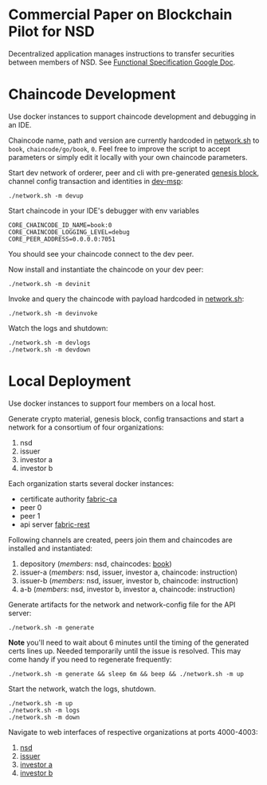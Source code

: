 # Commercial Paper on Blockchain Pilot for NSD

Decentralized application manages instructions to transfer securities between members of NSD.
See [Functional Specification Google Doc](https://docs.google.com/document/d/1N2PjBoSN_M2hXXtBFyUv9HACu0Q-6WWqCv_TRcdIS8Y/edit?usp=sharing).

# Chaincode Development

Use docker instances to support chaincode development and debugging in an IDE.

Chaincode name, path and version are currently hardcoded in [network.sh](network.sh) to `book`, `chaincode/go/book`, `0`.
Feel free to improve the script to accept parameters or simply edit it locally with your own chaincode parameters.   

Start dev network of orderer, peer and cli with pre-generated [genesis block](ledger/dev-genesis.block), 
channel config transaction and identities in [dev-msp](ledger/dev-msp):

`./network.sh -m devup` 

Start chaincode in your IDE's debugger with env variables

```
CORE_CHAINCODE_ID_NAME=book:0
CORE_CHAINCODE_LOGGING_LEVEL=debug
CORE_PEER_ADDRESS=0.0.0.0:7051
```

You should see your chaincode connect to the dev peer. 

Now install and instantiate the chaincode on your dev peer:

`./network.sh -m devinit`

Invoke and query the chaincode with payload hardcoded in [network.sh](network.sh):

`./network.sh -m devinvoke`

Watch the logs and shutdown:

```
./network.sh -m devlogs
./network.sh -m devdown
```

# Local Deployment

Use docker instances to support four members on a local host.

Generate crypto material, genesis block, config transactions and start a network for a consortium of four organizations:

1. nsd
1. issuer
1. investor a
1. investor b

Each organization starts several docker instances:

- certificate authority [fabric-ca](https://github.com/hyperledger/fabric-ca)
- peer 0
- peer 1
- api server [fabric-rest](https://github.com/Altoros/fabric-rest)

Following channels are created, peers join them and chaincodes are installed and instantiated:

1. depository (*members*: nsd, chaincodes: [book](chaincode/go/book))
1. issuer-a (*members*: nsd, issuer, investor a, chaincode: instruction)
1. issuer-b (*members*: nsd, issuer, investor b, chaincode: instruction)
1. a-b (*members*: nsd, investor b, investor a, chaincode: instruction)

Generate artifacts for the network and network-config file for the API server:

`./network.sh -m generate`

**Note** you'll need to wait about 6 minutes until the timing of the generated certs lines up. 
Needed temporarily until the issue is resolved. This may come handy if you need to regenerate frequently:

`./network.sh -m generate && sleep 6m && beep && ./network.sh -m up`

Start the network, watch the logs, shutdown.

```
./network.sh -m up
./network.sh -m logs
./network.sh -m down
```

Navigate to web interfaces of respective organizations at ports 4000-4003:

1. [nsd](http://localhost:4000)
1. [issuer](http://localhost:4001)
1. [investor a](http://localhost:4002)
1. [investor b](http://localhost:4003)

